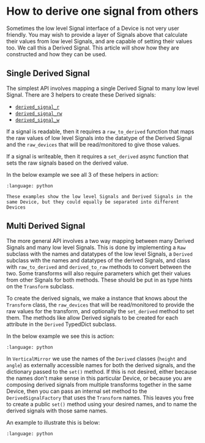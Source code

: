 # How to derive one signal from others

Sometimes the low level Signal interface of a Device is not very user friendly. You may wish to provide a layer of Signals above that calculate their values from low level Signals, and are capable of setting their values too. We call this a Derived Signal. This article will show how they are constructed and how they can be used.

## Single Derived Signal

The simplest API involves mapping a single Derived Signal to many low level Signal. There are 3 helpers to create these Derived signals:
- [`derived_signal_r`](#ophyd_async.core.derived_signal_r)
- [`derived_signal_rw`](#ophyd_async.core.derived_signal_rw)
- [`derived_signal_w`](#ophyd_async.core.derived_signal_w)

If a signal is readable, then it requires a `raw_to_derived` function that maps the raw values of low level Signals into the datatype of the Derived Signal and the `raw_devices` that will be read/monitored to give those values.

If a signal is writeable, then it requires a `set_derived` async function that sets the raw signals based on the derived value.
 
In the below example we see all 3 of these helpers in action:

```{literalinclude} ../../src/ophyd_async/testing/_single_derived.py
:language: python
```

```{note}
These examples show the low level Signals and Derived Signals in the same Device, but they could equally be separated into different Devices
```

## Multi Derived Signal

The more general API involves a two way mapping between many Derived Signals and many low level Signals. This is done by implementing a `Raw` [](#typing.TypedDict) subclass with the names and datatypes of the low level Signals, a `Derived` [](#typing.TypedDict) subclass with the names and datatypes of the derived Signals, and [](#Transform) class with `raw_to_derived` and `derived_to_raw` methods to convert between the two. Some transforms will also require parameters which get their values from other Signals for both methods. These should be put in as type hints on the `Transform` subclass.

To create the derived signals, we make a [](#DerivedSignalFactory) instance that knows about the `Transform` class, the `raw_devices` that will be read/monitored to provide the raw values for the transform, and optionally the `set_derived` method to set them. The methods like [](#DerivedSignalFactory.derived_signal_rw) allow Derived signals to be created for each attribute in the `Derived` TypedDict subclass.

In the below example we see this is action:

```{literalinclude} ../../src/ophyd_async/sim/_mirror_vertical.py
:language: python
```

In `VerticalMirror` we use the names of the `Derived` classes (`height` and `angle`) as externally accessible names for both the derived signals, and the dictionary passed to the `set()` method. If this is not desired, either because the names don't make sense in this particular Device, or because you are composing derived signals from multiple transforms together in the same Device, then you can pass an internal set method to the `DerivedSignalFactory` that uses the `Transform` names. This leaves you free to create a public `set()` method using your desired names, and to name the derived signals with those same names.

An example to illustrate this is below:

```{literalinclude} ../../src/ophyd_async/sim/_mirror_horizontal.py
:language: python
```

